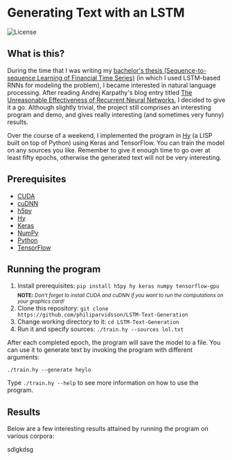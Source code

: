 # Generating Text with an LSTM
![License](https://img.shields.io/github/license/philiparvidsson/Pymake2-Build-Tool.svg)

## What is this?
During the time that I was writing my [bachelor's thesis (Sequence-to-sequence Learning of Financial Time Series)](www.google.com) (in which I used LSTM-based RNNs for modeling the problem), I became interested in natural language processing. After reading Andrej Karpathy's blog entry titled [The Unreasonable Effectiveness of Recurrent Neural Networks](http://karpathy.github.io/2015/05/21/rnn-effectiveness/), I decided to give it a go. Although slightly trivial, the project still comprises an interesting program and demo, and gives really interesting (and sometimes very funny) results.

Over the course of a weekend, I implemented the program in [Hy](http://hylang.org) (a LISP built on top of Python) using Keras and TensorFlow. You can train the model on any sources you like. Remember to give it enough time to go over at least fifty epochs, otherwise the generated text will not be very interesting.

## Prerequisites
* [CUDA](http://nvidia.com/object/cuda_home_new.html)
* [cuDNN](https://developer.nvidia.com/cudnn)
* [h5py](http://h5py.org/)
* [Hy](http://hylang.org)
* [Keras](https://keras.io/)
* [NumPy](http://numpy.org)
* [Python](https://python.org)
* [TensorFlow](https://www.tensorflow.org/)

## Running the program
1. Install prerequisites:
   `pip install h5py hy keras numpy tensorflow-gpu`
   <sub><b>NOTE:</b> <i>Don't forget to install CUDA and cuDNN if you want to run the computations on your graphics card!</i></sub>  
2. Clone this repository:
   `git clone https://github.com/philiparvidsson/LSTM-Text-Generation`
3. Change working directory to it:
   `cd LSTM-Text-Generation`
4. Run it and specify sources:
   `./train.hy --sources lol.txt`

After each completed epoch, the program will save the model to a file. You can use it to generate text by invoking the program with different arguments:

`./train.hy --generate heylo`

Type `./train.hy --help` to see more information on how to use the program.

## Results

Below are a few interesting results attained by running the program on various corpora:

sdlgkdsg
